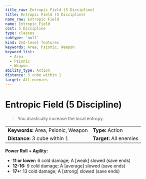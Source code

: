 ```yaml
---
title_raw: Entropic Field (5 Discipline)
title: Entropic Field (5 Discipline)
name_raw: Entropic Field
name: Entropic Field
cost: 5 Discipline
type: classes
subtype: 'null'
kind: 2nd-level features
keywords: Area, Psionic, Weapon
keyword_list:
  - Area
  - Psionic
  - Weapon
ability_type: Action
distance: 3 cube within 1
target: All enemies
---
```


# Entropic Field (5 Discipline)

> You drastically increase the local entropy.

|                                     |                         |
| :---------------------------------- | :---------------------- |
| **Keywords:** Area, Psionic, Weapon | **Type:** Action        |
| **Distance:** 3 cube within 1       | **Target:** All enemies |

**Power Roll + Agility:**

- **11 or lower:** 6 cold damage; A \[weak\] slowed (save ends)
- **12-16:** 9 cold damage; A \[average\] slowed (save ends)
- **17+:** 13 cold damage; A \[strong\] slowed (save ends)
